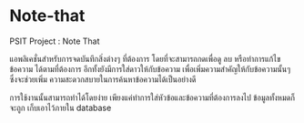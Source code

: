 Note-that
=========

PSIT Project : Note That 

   แอพลิเคชั่นสำหรับการจดบันทึกสิ่งต่างๆ ที่ต้องการ โดยที่จะสามารถกดเพื่อดู ลบ หรือทำการแก้ไขข้อความ
ได้ตามที่ต้องการ อีกทั้งยังมีการใส่ดาวให้กับข้อความ เพื่อเพิ่มความสำคัญให้กับข้อความนั้นๆ ซึ่งจะช่วยเพิ่ม
ความสะดวกสบายในการค้นหาข้อความได้เป็นอย่างดี

   การใช้งานนั้นสามารถทำได้โดยง่าย เพียงแค่ทำการใส่หัวข้อและข้อความที่ต้องการลงไป ข้อมูลทั้งหมดก็จะถูก
เก็บเอาไว้ภายใน database

